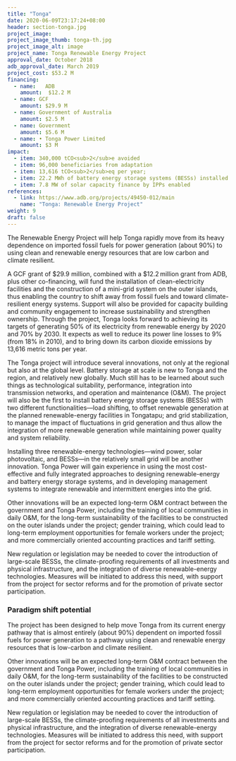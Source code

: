 ```yaml
---
title: "Tonga"
date: 2020-06-09T23:17:24+08:00
header: section-tonga.jpg
project_image:
project_image_thumb: tonga-th.jpg
project_image_alt: image
project_name: Tonga Renewable Energy Project
approval_date: October 2018
adb_approval_date: March 2019
project_cost: $53.2 M
financing:
  - name:	ADB 
    amount:  $12.2 M
  - name: GCF
    amount: $29.9 M
  - name: Government of Australia
    amount: $2.5 M
  - name: Government
    amount: $5.6 M
  - name: •	Tonga Power Limited
    amount: $3 M
impact:
  - item: 340,000 tCO<sub>2</sub>e avoided
  - item: 96,000 beneficiaries from adaptation
  - item: 13,616 tCO<sub>2</sub>eq per year;
  - item: 22.2 MWh of battery energy storage systems (BESSs) installed
  - item: 7.8 MW of solar capacity finance by IPPs enabled
references:
  - link: https://www.adb.org/projects/49450-012/main
    name: "Tonga: Renewable Energy Project"
weight: 9
draft: false
---
```


The Renewable Energy Project will help Tonga rapidly move from its heavy dependence on imported fossil fuels for power generation (about 90%) to using clean and renewable energy resources that are low carbon and climate resilient.

A GCF grant of $29.9 million, combined with a $12.2 million grant from ADB, plus other co-financing, will fund the installation of clean-electricity facilities and the construction of a mini-grid system on the outer islands, thus enabling the country to shift away from fossil fuels and toward climate-resilient energy systems. Support will also be provided for capacity building and community engagement to increase sustainability and strengthen ownership. Through the project, Tonga looks forward to achieving its targets of generating 50% of its electricity from renewable energy by 2020 and 70% by 2030. It expects as well to reduce its power line losses to 9% (from 18% in 2010), and to bring down its carbon dioxide emissions by 13,616 metric tons per year. 

The Tonga project will introduce several innovations, not only at the regional but also at the global level. Battery storage at scale is new to Tonga and the region, and relatively new globally. Much still has to be learned about such things as technological suitability, performance, integration into transmission networks, and operation and maintenance (O&M). The project will also be the first to install battery energy storage systems (BESSs) with two different functionalities—load shifting, to offset renewable generation at the planned renewable-energy facilities in Tongatapu; and grid stabilization, to manage the impact of fluctuations in grid generation and thus allow the integration of more renewable generation while maintaining power quality and system reliability. 

Installing three renewable-energy technologies—wind power, solar photovoltaic, and BESSs—in the relatively small grid will be another innovation. Tonga Power will gain experience in using the most cost-effective and fully integrated approaches to designing renewable-energy and battery energy storage systems, and in developing management systems to integrate renewable and intermittent energies into the grid. 

Other innovations will be an expected long-term O&M contract between the government and Tonga Power, including the training of local communities in daily O&M, for the long-term sustainability of the facilities to be constructed on the outer islands under the project; gender training, which could lead to long-term employment opportunities for female workers under the project; and more commercially oriented accounting practices and tariff setting. 

New regulation or legislation may be needed to cover the introduction of large-scale BESSs, the climate-proofing requirements of all investments and physical infrastructure, and the integration of diverse renewable-energy technologies. Measures will be initiated to address this need, with support from the project for sector reforms and for the promotion of private sector participation. 

### Paradigm shift potential

The project has been designed to help move Tonga from its current energy pathway that is almost entirely (about 90%) dependent on imported fossil fuels for power generation to a pathway using clean and renewable energy resources that is low-carbon and climate resilient.

Other innovations will be an expected long-term O&M contract between the government and Tonga Power, including the training of local communities in daily O&M, for the long-term sustainability of the facilities to be constructed on the outer islands under the project; gender training, which could lead to long-term employment opportunities for female workers under the project; and more commercially oriented accounting practices and tariff setting. 

New regulation or legislation may be needed to cover the introduction of large-scale BESSs, the climate-proofing requirements of all investments and physical infrastructure, and the integration of diverse renewable-energy technologies. Measures will be initiated to address this need, with support from the project for sector reforms and for the promotion of private sector participation.